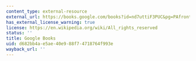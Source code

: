 ```yaml
---
content_type: external-resource
external_url: https://books.google.com/books?id=nd7uttiF3PUC&pg=PAfrontcover#v=onepage&q&f=false
has_external_license_warning: true
license: https://en.wikipedia.org/wiki/All_rights_reserved
status: ''
title: Google Books
uid: d682bb4a-e5ae-40e9-88f7-4718764f993e
wayback_url: ''
---
```


